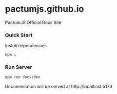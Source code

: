# pactumjs.github.io

PactumJS Official Docs Site

### Quick Start

Install dependencies

```sh
npm i
```

### Run Server

```sh
npm run docs:dev
```

Documentation will be served at http://localhost:5173
